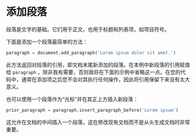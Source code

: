 # 添加段落

段落是文字的基础。它们用于正文，也用于标题和列表项，如项目符号。

下面是添加一个段落最简单的方法：

```python
paragraph = document.add_paragraph('Lorem ipsum dolor sit amet.')
```

此方法返回对段落的引用，即文档末尾新添加的段落。在本例中新段落的引用赋值给 `paragraph` ，除非我有需要，否则我将在下面的示例中省略这一点。在您的代码中，通常在添加项之后您不会对其执行任何操作，因此将引用保留下来没有太大意义。

也可以使用一个段落作为“光标”并在其正上方插入新段落：

```python
prior_paragraph = paragraph.insert_paragraph_before('Lorem ipsum')
```

这允许在文档的中间插入一个段落，这在修改现有文档而不是从头生成文档时非常重要。